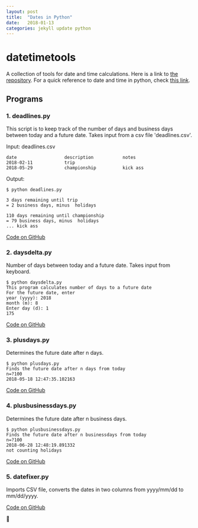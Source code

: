 ```yaml
---
layout: post
title:  "Dates in Python"
date:   2018-01-13
categories: jekyll update python
---
```

# datetimetools
A collection of tools for date and time calculations. Here is a link to [the repository](https://github.com/azizcodes/datetimetools). For a quick reference to date and time in python, check [this link](http://www.pythonforbeginners.com/basics/python-datetime-time-examples/).

## Programs

### 1. deadlines.py
This script is to keep track of the number of days and business days between today and a future date. Takes input from a csv file 'deadlines.csv'.

Input: deadlines.csv
```
date                  description           notes
2018-02-11            trip
2018-05-29            championship          kick ass
```
Output:

```
$ python deadlines.py

3 days remaining until trip
= 2 business days, minus  holidays

110 days remaining until championship
= 79 business days, minus  holidays
... kick ass
```
[Code on GitHub](https://github.com/azizcodes/datetimetools/blob/master/deadlines.py)

### 2. daysdelta.py
Number of days between today and a future date. Takes input from keyboard.

```
$ python daysdelta.py
This program calculates number of days to a future date
For the future date, enter
year (yyyy): 2018
month (m): 8
Enter day (d): 1
175
```
[Code on GitHub](https://github.com/azizcodes/datetimetools/blob/master/daysdelta.py)

### 3. plusdays.py
Determines the future date after n days.

```
$ python plusdays.py 
Finds the future date after n days from today
n=?100
2018-05-18 12:47:35.102163
```
[Code on GitHub](https://github.com/azizcodes/datetimetools/blob/master/plusdays.py)

### 4. plusbusinessdays.py
Determines the future date after n business days.

```
$ python plusbusinessdays.py 
Finds the future date after n businessdays from today
n=?100
2018-06-28 12:48:19.891332
not counting holidays
```
[Code on GitHub](https://github.com/azizcodes/datetimetools/blob/master/plusbusinessdays.py)

### 5. datefixer.py
Imports CSV file, converts the dates in two columns from yyyy/mm/dd to mm/dd/yyyy.

[Code on GitHub](https://github.com/azizcodes/datetimetools/blob/master/datefixer.py)

:pizza:
